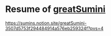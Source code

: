 # Resume of [greatSumini](https://github.com/greatSumini)

https://sumins.notion.site/greatSumini-3507d5753f294484914a576eb259324f?pvs=4
